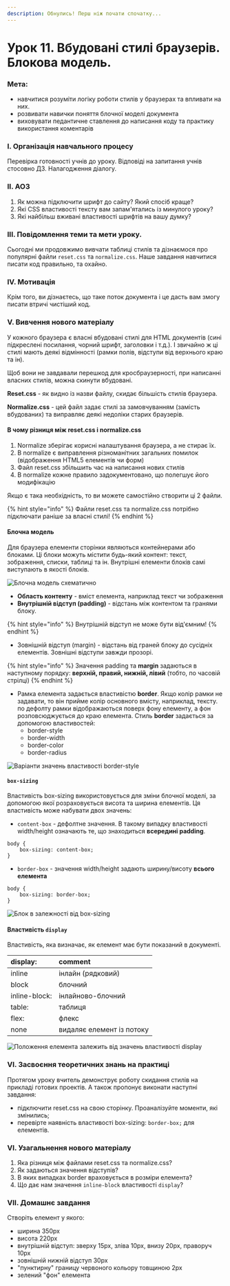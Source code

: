 ```yaml
---
description: Обнулись! Перш ніж почати спочатку...
---
```


# Урок 11. Вбудовані стилі браузерів. Блокова модель.

### Мета:

* навчитися розуміти логіку роботи стилів у браузерах та впливати на них.
* розвивати навички поняття блочної моделі документа
* виховувати педантичне ставлення до написання коду та практику використання коментарів

### І. Організація навчального процесу

Перевірка готовності учнів до уроку. Відповіді на запитання учнів стосовно ДЗ. Налагодження діалогу.

### ІІ. АОЗ

1. Як можна підключити шрифт до сайту? Який спосіб краще?
2. Які CSS властивості тексту вам запам'ятались із минулого уроку?
3. Які найбільш вживані властивості шрифтів на вашу думку?

### ІІІ. Повідомлення теми та мети уроку.

Сьогодні ми продовжимо вивчати таблиці стилів та дізнаємося про популярні файли `reset.css` та `normalize.css`. Наше завдання навчитися писати код правильно, та охайно.

### IV. Мотивація

Крім того, ви дізнаєтесь, що таке поток документа і це дасть вам змогу писати втричі чистіший код.

### V. Вивчення нового матеріалу

У кожного браузера є власні вбудовані стилі для HTML документів \(сині підкреслені посилання, чорний шрифт, заголовки і т.д.\). І звичайно ж ці стилі мають деякі відмінності \(рамки полів, відступи від верхнього краю та ін\).

Щоб вони не завдавали перешкод для кросбраузерності, при написанні власних стилів, можна скинути вбудовані.

**Reset.css** - як видно із назви файлу, скидає більшість стилів браузера.

**Normalize.css** - цей файл задає стилі за замовчуванням \(замість вбудованих\) та виправляє деякі недоліки старих браузерів.

#### В чому різниця між reset.css і normalize.css

1. Normalize зберігає корисні налаштування браузера, а не стирає їх.
2. В normalize є виправлення різноманітних загальних помилок \(відображення HTML5 елементів чи форм\)
3. Файл reset.css збільшить час на написання нових стилів
4. В normalize кожне правило задокументовано, що полегшує його модифікацію

Якщо є така необхідність, то ви можете самостійно створити ці 2 файли.

{% hint style="info" %}
Файли reset.css та normalize.css потрібно підключати раніше за власні стилі!
{% endhint %}

#### Блочна модель

Для браузера елементи сторінки являються контейнерами або блоками. Ці блоки можуть містити будь-який контент: текст, зображення, списки, таблиці та ін. Внутрішні елементи блоків самі виступають в якості блоків.

![&#x411;&#x43B;&#x43E;&#x447;&#x43D;&#x430; &#x43C;&#x43E;&#x434;&#x435;&#x43B;&#x44C; &#x441;&#x445;&#x435;&#x43C;&#x430;&#x442;&#x438;&#x447;&#x43D;&#x43E;](.gitbook/assets/block.png)

* **Область контенту** - вміст елемента, наприклад текст чи зображення
* **Внутрішній відступ \(padding\)** - відстань між контентом та гранями блоку. 

{% hint style="info" %}
Внутрішній відступ не може бути від'ємним!
{% endhint %}

* Зовнішній відступ \(margin\) - відстань від граней блоку до сусідніх елементів. Зовнішні відступи завжди прозорі.

{% hint style="info" %}
Значення padding та **margin** задаються в наступному порядку: **верхній, правий, нижній, лівий** \(тобто, по часовій стрілці\)
{% endhint %}

* Рамка елемента задається властивістю **border**. Якщо колір рамки не задавати, то він прийме колір основного вмісту, наприклад, тексту. по дефолту рамки відображаються поверх фону елементу, а фон розповсюджується до краю елемента. Стиль **border** задається за допомогою властивостей:
  * border-style
  * border-width
  * border-color
  * border-radius

![&#x412;&#x430;&#x440;&#x456;&#x430;&#x43D;&#x442;&#x438; &#x437;&#x43D;&#x430;&#x447;&#x435;&#x43D;&#x44C; &#x432;&#x43B;&#x430;&#x441;&#x442;&#x438;&#x432;&#x43E;&#x441;&#x442;&#x456; border-style](.gitbook/assets/borderstyle.png)

#### `box-sizing`

Властивість box-sizing використовується для зміни блочної моделі, за допомогою якої розраховується висота та ширина елементів. Ця властивість може набувати двох значень:

* `content-box` - дефолтне значення. В такому випадку властивості width/height означають те, що знаходиться **всередині padding**.

```text
body {
    box-sizing: content-box;
}
```

* `border-box` - значення width/height задають ширину/висоту **всього елемента**

```text
body {
    box-sizing: border-box;
}
```

![&#x411;&#x43B;&#x43E;&#x43A; &#x432; &#x437;&#x430;&#x43B;&#x435;&#x436;&#x43D;&#x43E;&#x441;&#x442;&#x456; &#x432;&#x456;&#x434; box-sizing](.gitbook/assets/boxsizing.png)

#### Властивість `display`

Властивість, яка визначає, як елемент має бути показаний в документі.

| display: | comment |
| :--- | :--- |
| inline | інлайн \(рядковий\) |
| block | блочний |
| inline-block: | інлайново-блочний |
| table: | таблиця |
| flex: | флекс |
| none | видаляє елемент із потоку |

![&#x41F;&#x43E;&#x43B;&#x43E;&#x436;&#x435;&#x43D;&#x43D;&#x44F; &#x435;&#x43B;&#x435;&#x43C;&#x435;&#x43D;&#x442;&#x430; &#x437;&#x430;&#x43B;&#x435;&#x436;&#x438;&#x442;&#x44C; &#x432;&#x456;&#x434; &#x437;&#x43D;&#x430;&#x447;&#x435;&#x43D;&#x44C; &#x432;&#x43B;&#x430;&#x441;&#x442;&#x438;&#x432;&#x43E;&#x441;&#x442;&#x456; display](.gitbook/assets/positiondisplay.png)

### VI. Засвоєння теоретичних знань на практиці

Протягом уроку вчитель демонструє роботу скидання стилів на прикладі готових проектів. А також пропонує виконати наступні завдання:

* підключити reset.css на свою сторінку. Проаналізуйте моменти, які змінились;
* перевірте наявність властивості box-sizing: `border-box;` для елементів.

### VI. Узагальнення нового матеріалу

1. Яка різниця між файлами reset.css та normalize.css?
2. Як задаються значення відступів?
3. В яких випадках border враховується в розміри елемента?
4. Що дає нам значення `inline-block` властивості `display`?

### VII. Домашнє завдання

Створіть елемент у якого:

* ширина 350px
* висота 220px
* внутрішній відступ: зверху 15px, зліва 10px, внизу 20px, праворуч 10px
* зовнішній нижній відступ 30px
* "пунктирну" границу червоного кольору товщиною 2px
* зелений "фон" елемента

